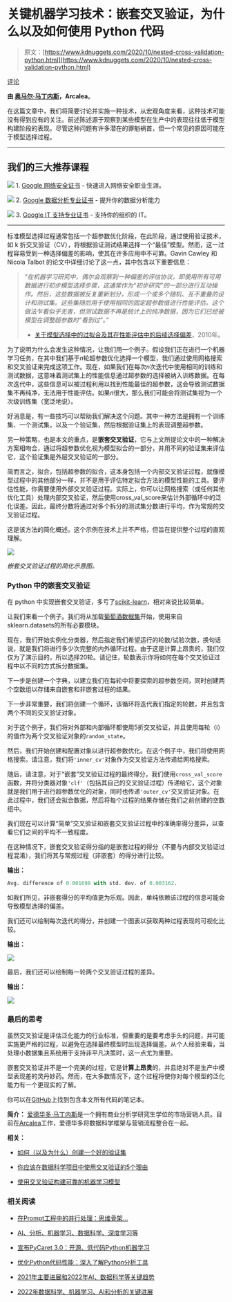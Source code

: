 # 关键机器学习技术：嵌套交叉验证，为什么以及如何使用 Python 代码

> 原文：[https://www.kdnuggets.com/2020/10/nested-cross-validation-python.html](https://www.kdnuggets.com/2020/10/nested-cross-validation-python.html)

[评论](#comments)

**由 [奥马尔·马丁内斯](https://www.linkedin.com/in/omarmartinez182/)，Arcalea**。

在这篇文章中，我们将简要讨论并实施一种技术，从宏观角度来看，这种技术可能没有得到应有的关注。前述陈述源于观察到某些模型在生产中的表现往往低于模型构建阶段的表现。尽管这种问题有许多潜在的罪魁祸首，但一个常见的原因可能在于模型选择过程。

* * *

## 我们的三大推荐课程

![](../Images/0244c01ba9267c002ef39d4907e0b8fb.png) 1\. [Google 网络安全证书](https://www.kdnuggets.com/google-cybersecurity) - 快速进入网络安全职业生涯。

![](../Images/e225c49c3c91745821c8c0368bf04711.png) 2\. [Google 数据分析专业证书](https://www.kdnuggets.com/google-data-analytics) - 提升你的数据分析能力

![](../Images/0244c01ba9267c002ef39d4907e0b8fb.png) 3\. [Google IT 支持专业证书](https://www.kdnuggets.com/google-itsupport) - 支持你的组织的 IT。

* * *

标准模型选择过程通常包括一个超参数优化阶段，在此阶段，通过使用验证技术，如 k 折交叉验证（CV），将根据验证测试结果选择一个“最佳”模型。然而，这一过程容易受到一种选择偏差的影响，使其在许多应用中不可靠。Gavin Cawley 和 Nicola Talbot 的论文中详细讨论了这一点，其中包含以下重要信息：

> *“在机器学习研究中，偶尔会观察到一种偏差的评估协议，即使用所有可用数据进行初步模型选择步骤，这通常作为“初步研究”的一部分进行互动操作。然后，这些数据被反复重新划分，形成一个或多个随机、互不重叠的设计和测试集。这些集随后用于使用相同的固定超参数值进行性能评估。这个做法乍看似乎无害，但测试数据不再是统计上的纯净数据，因为它们已经被模型在调整超参数时“看到过”。”*
> 
> - [关于模型选择中的过拟合及其在性能评估中的后续选择偏差](https://jmlr.csail.mit.edu/papers/volume11/cawley10a/cawley10a.pdf)，2010年。

为了说明为什么会发生这种情况，让我们用一个例子。假设我们正在进行一个机器学习任务，在其中我们基于*n*轮超参数优化选择一个模型，我们通过使用网格搜索和交叉验证来完成这项工作。现在，如果我们在每次*n*次迭代中使用相同的训练和测试数据，这意味着测试集上的性能信息通过超参数的选择被纳入训练数据。在每次迭代中，这些信息可以被过程利用以找到性能最佳的超参数，这会导致测试数据集不再纯净，无法用于性能评估。如果*n*很大，那么我们可能会将测试集视为一个次级训练集（宽泛地说）。

好消息是，有一些技巧可以帮助我们解决这个问题。其中一种方法是拥有一个训练集、一个测试集，以及一个验证集，然后根据验证集上的表现调整超参数。

另一种策略，也是本文的重点，是**嵌套交叉验证**，它与上文所提论文中的一种解决方案相吻合，通过将超参数优化视为模型拟合的一部分，并用不同的验证集来评估它，这个验证集是外层交叉验证的一部分。

简而言之，拟合，包括超参数的拟合，这本身包括一个内部交叉验证过程，就像模型过程中的其他部分一样，并不是用于评估特定拟合方法的模型性能的工具。要评估性能，你需要使用外部交叉验证过程。实际上，你可以让网格搜索（或任何其他优化工具）处理内部交叉验证，然后使用cross_val_score来估计外部循环中的泛化误差。因此，最终分数将通过对多个拆分的测试集分数进行平均，作为常规的交叉验证过程。

这是该方法的简化概述。这个示例在技术上并不严格，但旨在提供整个过程的直观理解。

![](../Images/de4aa608e4442ce1f06da7ffe8109d41.png)

*嵌套交叉验证过程的简化示意图。*

### Python 中的嵌套交叉验证

在 python 中实现嵌套交叉验证，多亏了[scikit-learn](https://scikit-learn.org/)，相对来说比较简单。

让我们来看一个例子。我们将从加载[葡萄酒数据集](https://scikit-learn.org/stable/modules/generated/sklearn.datasets.load_wine.html#sklearn.datasets.load_wine)开始，使用来自sklearn.datasets的所有必要模块。

现在，我们开始实例化分类器，然后指定我们希望运行的轮数/试验次数，换句话说，就是我们将进行多少次完整的内外循环过程。由于这是计算上昂贵的，我们仅仅为了演示目的，所以选择20轮。请记住，轮数表示你将如何在每个交叉验证过程中以不同的方式拆分数据集。

下一步是创建一个字典，以建立我们在每轮中将要探索的超参数空间，同时创建两个空数组以存储来自嵌套和非嵌套过程的结果。

下一步非常重要，我们将创建一个循环，该循环将迭代我们指定的轮数，并且包含两个不同的交叉验证对象。

对于这个例子，我们将对外部和内部循环都使用5折交叉验证，并且使用每轮（i）的值作为两个交叉验证对象的`random_state`。

然后，我们开始创建和配置对象以进行超参数优化。在这个例子中，我们将使用网格搜索。请注意，我们将`'inner_cv'`对象作为交叉验证方法传递给网格搜索。

随后，请注意，对于“嵌套”交叉验证过程的最终得分，我们使用`cross_val_score`函数，并将分类器对象`'clf'`（包括其自己的交叉验证过程）传递给它，这个对象就是我们用于进行超参数优化的对象，同时也传递`'outer_cv'`交叉验证对象。在此过程中，我们还会拟合数据，然后将每个过程的结果存储在我们之前创建的空数组中。

我们现在可以计算“简单”交叉验证和嵌套交叉验证过程中的准确率得分差异，以查看它们之间的平均不一致程度。

在这种情况下，嵌套交叉验证得分指的是嵌套过程的得分（不要与内部交叉验证过程混淆），我们将其与常规过程（非嵌套）的得分进行比较。

**输出：**

```py
Avg. difference of 0.001698 with std. dev. of 0.003162.

```

如我们所见，非嵌套得分的平均值更为乐观。因此，单纯依赖该过程的信息可能会导致模型选择的偏差。

我们还可以绘制每次迭代的得分，并创建一个图表以获取两种过程表现的可视化比较。

**输出：**

![](../Images/4fd278f5460b4e7fb02cff5c757ca4a7.png)

最后，我们还可以绘制每一轮两个交叉验证过程的差异。

**输出：**

![](../Images/2866efccbead0cc67410ff0a538a951f.png)

### 最后的思考

虽然交叉验证是评估泛化能力的行业标准，但重要的是要考虑手头的问题，并可能实施更严格的过程，以避免在选择最终模型时出现选择偏差。从个人经验来看，当处理小数据集且系统用于支持非平凡决策时，这一点尤为重要。

嵌套交叉验证并不是一个完美的过程，它是**计算上昂贵**的，并且绝对不是生产中模型表现差的灵丹妙药。然而，在大多数情况下，这个过程将使你对每个模型的泛化能力有一个更现实的了解。

你可以在[GitHub](https://github.com/omartinez182/data-science-notebooks/blob/master/Nested_Cross_Validation_in_Python.ipynb)上找到包含本文所有代码的笔记本。

**简介：** [爱德华多·马丁内斯](https://www.linkedin.com/in/omarmartinez182/)是一个拥有商业分析学研究生学位的市场营销人员。目前在[Arcalea](https://arcalea.com/)工作，爱德华多将数据科学框架与营销流程整合在一起。

**相关：**

+   [如何（以及为什么）创建一个好的验证集](https://www.kdnuggets.com/2017/11/create-good-validation-set.html)

+   [你应该在数据科学项目中使用交叉验证的5个理由](https://www.kdnuggets.com/2018/10/5-reasons-cross-validation-data-science-projects.html)

+   [使用交叉验证构建可靠的机器学习模型](https://www.kdnuggets.com/2018/08/building-reliable-machine-learning-models-cross-validation.html)

### 相关阅读

+   [在Prompt工程中的并行处理：思维骨架...](https://www.kdnuggets.com/parallel-processing-in-prompt-engineering-the-skeleton-of-thought-technique)

+   [AI、分析、机器学习、数据科学、深度学习等](https://www.kdnuggets.com/2021/12/developments-predictions-ai-machine-learning-data-science-research.html)

+   [宣布PyCaret 3.0：开源、低代码Python机器学习](https://www.kdnuggets.com/2023/03/announcing-pycaret-30-opensource-lowcode-machine-learning-python.html)

+   [优化Python代码性能：深入了解Python分析工具](https://www.kdnuggets.com/2023/02/optimizing-python-code-performance-deep-dive-python-profilers.html)

+   [2021年主要进展和2022年AI、数据科学等关键趋势](https://www.kdnuggets.com/2021/12/trends-ai-data-science-ml-technology.html)

+   [2022年数据科学、机器学习、AI和分析的关键进展](https://www.kdnuggets.com/2022/12/key-data-science-machine-learning-ai-analytics-developments-2022.html)
